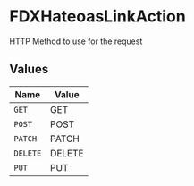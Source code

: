 # FDXHateoasLinkAction

HTTP Method to use for the request


## Values

| Name     | Value    |
| -------- | -------- |
| `GET`    | GET      |
| `POST`   | POST     |
| `PATCH`  | PATCH    |
| `DELETE` | DELETE   |
| `PUT`    | PUT      |